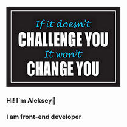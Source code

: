 ![Header](https://github.com/Lelik7777/lelik7777/blob/main/assets/for%20github_300_200.png)
### Hi! I`m Aleksey👋

### I am  front-end developer

